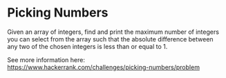 # Picking Numbers

Given an array of integers, find and print the maximum number of integers you can select 
from the array such that the absolute difference between any two of the chosen integers is 
less than or equal to 1.

See more information here: https://www.hackerrank.com/challenges/picking-numbers/problem
